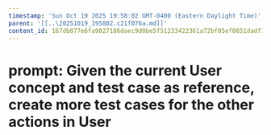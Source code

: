 ```yaml
---
timestamp: 'Sun Oct 19 2025 19:58:02 GMT-0400 (Eastern Daylight Time)'
parent: '[[..\20251019_195802.c21f076a.md]]'
content_id: 167db077e6fa9027186daec9d0be5f51233422361a72bf05ef0851dadf12b896
---
```


# prompt: Given the current User concept and test case as reference, create more test cases for the other actions in User
